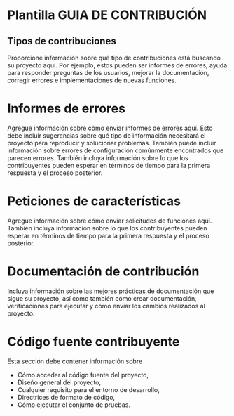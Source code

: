 # Plantilla GUIA DE CONTRIBUCIÓN
## Tipos de contribuciones
Proporcione información sobre qué tipo de contribuciones está buscando su proyecto aquí. Por ejemplo, estos pueden ser informes de errores, ayuda para responder preguntas de los usuarios, mejorar la documentación, corregir errores e implementaciones de nuevas funciones.
# Informes de errores

Agregue información sobre cómo enviar informes de errores aquí. Esto debe incluir sugerencias sobre qué tipo de información necesitará el proyecto para reproducir y solucionar problemas. También puede incluir información sobre errores de configuración comúnmente encontrados que parecen errores.
También incluya información sobre lo que los contribuyentes pueden esperar en términos de tiempo para la primera respuesta y el proceso posterior.

# Peticiones de características

Agregue información sobre cómo enviar solicitudes de funciones aquí. También incluya información sobre lo que los contribuyentes pueden esperar en términos de tiempo para la primera respuesta y el proceso posterior.

# Documentación de contribución

Incluya información sobre las mejores prácticas de documentación que sigue su proyecto, así como también cómo crear documentación, verificaciones para ejecutar y cómo enviar los cambios realizados al proyecto.
# Código fuente contribuyente

Esta sección debe contener información sobre
- Cómo acceder al código fuente del proyecto,
- Diseño general del proyecto,
- Cualquier requisito para el entorno de desarrollo,
- Directrices de formato de código,
- Cómo ejecutar el conjunto de pruebas.
